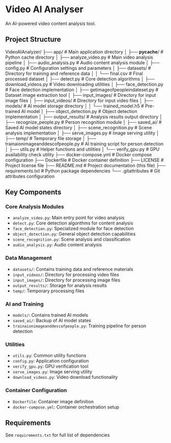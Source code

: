 # Video AI Analyser

An AI-powered video content analysis tool.

## Project Structure
VideoAIAnalyzer/
├── app/                                  # Main application directory
│   ├── __pycache__/                     # Python cache directory
│   ├── analyze_video.py                 # Main video analysis pipeline
│   ├── audio_analysis.py                # Audio content analysis module
│   ├── config.py                        # Configuration settings and parameters
│   ├── datasets/                        # Directory for training and reference data
│   │   └── final.csv                    # Final processed dataset
│   ├── detect.py                        # Core detection algorithms
│   ├── download_videos.py               # Video downloading utilities
│   ├── face_detection.py                # Face detection implementation
│   ├── getimageofpeopleindateset.py    # Dataset image extraction tool
│   ├── input_images/                    # Directory for input image files
│   ├── input_videos/                    # Directory for input video files
│   ├── models/                          # AI model storage directory
│   │   └── trained_model.h5            # Pre-trained AI model
│   ├── object_detection.py              # Object detection implementation
│   ├── output_results/                  # Analysis results output directory
│   ├── recognize_people.py              # Person recognition module
│   ├── saved_ai/                        # Saved AI model states directory
│   ├── scene_recognition.py             # Scene analysis implementation
│   ├── serve_images.py                  # Image serving utility
│   ├── temp/                            # Temporary file storage
│   ├── trainaionimageanddescofpeople.py # AI training script for person detection
│   ├── utils.py                         # Helper functions and utilities
│   └── verify_gpu.py                    # GPU availability check utility
├── docker-compose.yml                    # Docker compose configuration
├── Dockerfile                           # Docker container definition
├── LICENSE                              # Project license file
├── README.md                            # Project documentation (this file)
├── requirements.txt                      # Python package dependencies
└── .gitattributes                       # Git attributes configuration

## Key Components

### Core Analysis Modules
- `analyze_video.py`: Main entry point for video analysis
- `detect.py`: Core detection algorithms for content analysis
- `face_detection.py`: Specialized module for face detection
- `object_detection.py`: General object detection capabilities
- `scene_recognition.py`: Scene analysis and classification
- `audio_analysis.py`: Audio content analysis

### Data Management
- `datasets/`: Contains training data and reference materials
- `input_videos/`: Directory for processing video files
- `input_images/`: Directory for processing image files
- `output_results/`: Storage for analysis results
- `temp/`: Temporary processing files

### AI and Training
- `models/`: Contains trained AI models
- `saved_ai/`: Backup of AI model states
- `trainaionimageanddescofpeople.py`: Training pipeline for person detection

### Utilities
- `utils.py`: Common utility functions
- `config.py`: Application configuration
- `verify_gpu.py`: GPU verification tool
- `serve_images.py`: Image serving utility
- `download_videos.py`: Video download functionality

### Container Configuration
- `Dockerfile`: Container image definition
- `docker-compose.yml`: Container orchestration setup

## Requirements
See `requirements.txt` for full list of dependencies